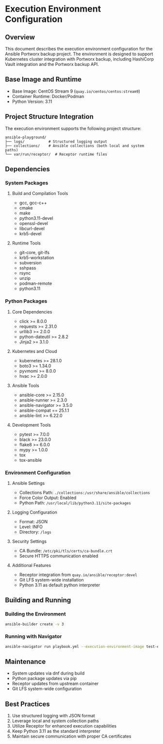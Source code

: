 # Execution Environment Configuration

## Overview

This document describes the execution environment configuration for the Ansible Portworx backup project. The environment is designed to support Kubernetes cluster integration with Portworx backup, including HashiCorp Vault integration and the Portworx backup API.

## Base Image and Runtime

- Base Image: CentOS Stream 9 (`quay.io/centos/centos:stream9`)
- Container Runtime: Docker/Podman
- Python Version: 3.11

## Project Structure Integration

The execution environment supports the following project structure:

```
ansible-playground/
├── logs/           # Structured logging output
├── collections/    # Ansible collections (both local and system paths)
└── var/run/receptor/  # Receptor runtime files
```

## Dependencies

### System Packages

1. Build and Compilation Tools
   - gcc, gcc-c++
   - cmake
   - make
   - python3.11-devel
   - openssl-devel
   - libcurl-devel
   - krb5-devel

2. Runtime Tools
   - git-core, git-lfs
   - krb5-workstation
   - subversion
   - sshpass
   - rsync
   - unzip
   - podman-remote
   - python3.11

### Python Packages

1. Core Dependencies
   - click >= 8.0.0
   - requests >= 2.31.0
   - urllib3 >= 2.0.0
   - python-dateutil >= 2.8.2
   - Jinja2 >= 3.1.0

2. Kubernetes and Cloud
   - kubernetes >= 28.1.0
   - boto3 >= 1.34.0
   - pyvmomi >= 8.0.0
   - hvac >= 2.0.0

3. Ansible Tools
   - ansible-core >= 2.15.0
   - ansible-runner >= 2.3.0
   - ansible-navigator >= 3.5.0
   - ansible-compat == 25.1.1
   - ansible-lint >= 6.22.0

4. Development Tools
   - pytest >= 7.0.0
   - black >= 23.0.0
   - flake8 >= 6.0.0
   - mypy >= 1.0.0
   - tox
   - tox-ansible

### Environment Configuration

1. Ansible Settings
   - Collections Path: `./collections:/usr/share/ansible/collections`
   - Force Color Output: Enabled
   - Python Path: `/usr/local/lib/python3.11/site-packages`

2. Logging Configuration
   - Format: JSON
   - Level: INFO
   - Directory: `/logs`

3. Security Settings
   - CA Bundle: `/etc/pki/tls/certs/ca-bundle.crt`
   - Secure HTTPS communication enabled

4. Additional Features
   - Receptor integration from `quay.io/ansible/receptor:devel`
   - Git LFS system-wide installation
   - Python 3.11 as default python interpreter

## Building and Running

### Building the Environment

```bash
ansible-builder create -v 3
```

### Running with Navigator

```bash
ansible-navigator run playbook.yml --execution-environment-image test-ee:latest
```

## Maintenance

- System updates via dnf during build
- Python package updates via pip
- Receptor updates from upstream container
- Git LFS system-wide configuration

## Best Practices

1. Use structured logging with JSON format
2. Leverage local and system collection paths
3. Utilize Receptor for enhanced execution capabilities
4. Keep Python 3.11 as the standard interpreter
5. Maintain secure communication with proper CA certificates
